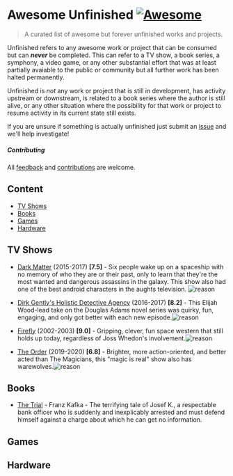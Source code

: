 # Awesome Unfinished [![Awesome](https://awesome.re/badge.svg)](https://awesome.re)

>A curated list of awesome but forever unfinished works and projects. 


Unfinished refers to any awesome work or project that can be consumed but can _**never**_ be completed.   This can refer to a TV show, a book series, a symphony, a video game, or any other substantial effort that was at least partially avaiable to the public or community but all further work has been halted permanently.  

Unfinished is *not* any work or project that is still in development, has activity upstream or downstream, is related to a book series where the author is still alive, or any other situation where the possibility for that work or project to resume activity in its current state still exists.  

If you are unsure if something is actually unfinished just submit an [issue](https://github.com/Zorziel/awesome-unfinished/issues) and we'll help investigate!



##### Contributing
All [feedback](https://github.com/Zorziel/awesome-unfinished/issues) and [contributions](CONTRIBUTING.md) are welcome.  



## Content
- [TV Shows](#tv-shows)
- [Books](#books)
- [Games](#games)
- [Hardware](#hardware)



## TV Shows

[SUBMITTED]: # (2022-01-30 - @Zorziel)
- [Dark Matter](https://www.imdb.com/title/tt4159076) (2015-2017) **[7.5]** - Six people wake up on a spaceship with no memory of who they are or their past, only to learn that they're the most wanted and dangerous assassins in the galaxy. This show also had one of the best android characters in the aughts television. ![reason](https://img.shields.io/badge/Reason-Show%20Cancelled-red.svg?style=for-the-badge&logo=appveyor) 

[SUBMITTED]: # (2022-01-30 - @Zorziel)
- [Dirk Gently's Holistic Detective Agency](https://www.imdb.com/title/tt4047038/) (2016-2017) **[8.2]** - This Elijah Wood-lead take on the Douglas Adams novel series was quirky, fun, engaging, and only got better with each new episode.![reason](https://img.shields.io/badge/Reason-Lost%20Popularity-blue.svg?style=for-the-badge&logo=appveyor)

[SUBMITTED]: # (2022-01-30 - @Zorziel)
- [Firefly](https://www.imdb.com/title/tt0303461/) (2002-2003) **[9.0]** - Gripping, clever, fun space western that still holds up today, regardless of Joss Whedon's involvement.![reason](https://img.shields.io/badge/Reason-Production%20Error-orange.svg?style=for-the-badge&logo=appveyor)  

[SUBMITTED]: # (2022-01-30 - @Zorziel)
- [The Order](https://www.imdb.com/title/tt8295472) (2019-2020) **[6.8]** - Brighter, more action-oriented, and better acted than The Magicians, this "magic is real" show also has warewolves.![reason](https://img.shields.io/badge/Reason-Unknown-yellow.svg?style=for-the-badge&logo=appveyor) 



## Books

[SUBMITTED]: # (2022-02-02 - @Zorziel)
- [The Trial](https://en.wikipedia.org/wiki/The_Trial) - Franz Kafka - The terrifying tale of Josef K., a respectable bank officer who is suddenly and inexplicably arrested and must defend himself against a charge about which he can get no information.  



## Games


## Hardware

